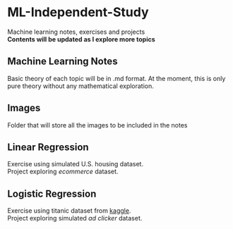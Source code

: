 # ML-Independent-Study
Machine learning notes, exercises and projects  
**Contents will be updated as I explore more topics**

## Machine Learning Notes
Basic theory of each topic will be in .md format. At the moment, this is only pure theory without any mathematical exploration.

## Images
Folder that will store all the images to be included in the notes

## Linear Regression
Exercise using simulated U.S. housing dataset.  
Project exploring *ecommerce* dataset.

## Logistic Regression
Exercise using titanic dataset from [kaggle](https://www.kaggle.com).   
Project exploring simulated *ad clicker* dataset.
